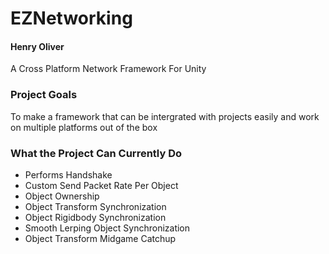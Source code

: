# EZNetworking
#### Henry Oliver

A Cross Platform Network Framework For Unity

### Project Goals
To make a framework that can be intergrated with projects easily and work on multiple platforms out of the box

### What the Project Can Currently Do
- Performs Handshake
- Custom Send Packet Rate Per Object
- Object Ownership
- Object Transform Synchronization 
- Object Rigidbody Synchronization 
- Smooth Lerping Object Synchronization 
- Object Transform Midgame Catchup
